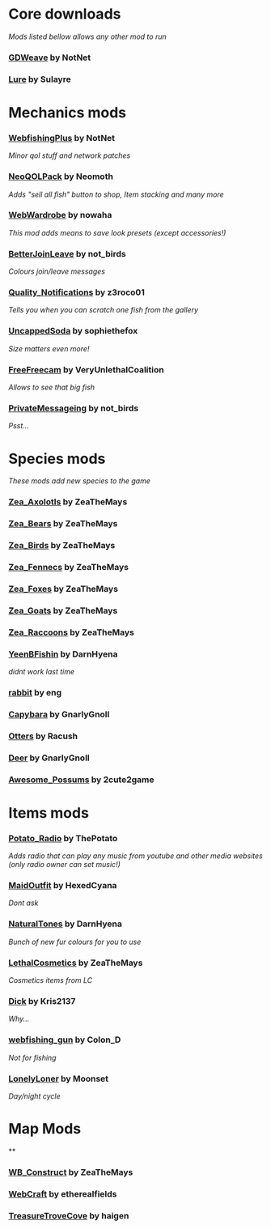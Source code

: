 
# Core downloads
*Mods listed bellow allows any other mod to run*
### [GDWeave](https://thunderstore.io/c/webfishing/p/NotNet/GDWeave/) by NotNet
### [Lure](https://thunderstore.io/c/webfishing/p/Sulayre/Lure/) by Sulayre


# Mechanics mods
### [WebfishingPlus](https://thunderstore.io/c/webfishing/p/NotNet/WebfishingPlus/) by NotNet
*Minor qol stuff and network patches*
### [NeoQOLPack](https://thunderstore.io/c/webfishing/p/Neomoth/NeoQOLPack/) by Neomoth
*Adds "sell all fish" button to shop, Item stacking and many more*
### [WebWardrobe](https://thunderstore.io/c/webfishing/p/nowaha/WebWardrobe/) by nowaha
*This mod adds means to save look presets (except accessories!)*
### [BetterJoinLeave](https://thunderstore.io/c/webfishing/p/not_birds/BetterJoinLeave/) by not_birds
*Colours join/leave messages*
### [Quality_Notifications](https://thunderstore.io/c/webfishing/p/z3roco01/Quality_Notifications/) by z3roco01
*Tells you when you can scratch one fish from the gallery*
### [UncappedSoda](https://thunderstore.io/c/webfishing/p/sophiethefox/UncappedSoda/) by sophiethefox
*Size matters even more!*
### [FreeFreecam](https://thunderstore.io/c/webfishing/p/VeryUnlethalCoalition/FreeFreecam/) by VeryUnlethalCoalition
*Allows to see that big fish*
### [PrivateMessageing](https://thunderstore.io/c/webfishing/p/not_birds/PrivateMessageing/) by not_birds
*Psst...*

# Species mods
*These mods add new species to the game*
### [Zea_Axolotls](https://thunderstore.io/c/webfishing/p/ZeaTheMays/Zea_Axolotls/) by ZeaTheMays
### [Zea_Bears](https://thunderstore.io/c/webfishing/p/ZeaTheMays/Zea_Bears/) by ZeaTheMays
### [Zea_Birds](https://thunderstore.io/c/webfishing/p/ZeaTheMays/Zea_Birds/) by ZeaTheMays
### [Zea_Fennecs](https://thunderstore.io/c/webfishing/p/ZeaTheMays/Zea_Fennecs/) by ZeaTheMays
### [Zea_Foxes](https://thunderstore.io/c/webfishing/p/ZeaTheMays/Zea_Foxes/) by ZeaTheMays
### [Zea_Goats](https://thunderstore.io/c/webfishing/p/ZeaTheMays/Zea_Goats/) by ZeaTheMays
### [Zea_Raccoons](https://thunderstore.io/c/webfishing/p/ZeaTheMays/Zea_Raccoons/) by ZeaTheMays
### [YeenBFishin](https://thunderstore.io/c/webfishing/p/DarnHyena/YeenBFishin/) by DarnHyena
*didnt work last time*
### [rabbit](https://thunderstore.io/c/webfishing/p/eng/rabbit/) by eng
### [Capybara](https://thunderstore.io/c/webfishing/p/GnarlyGnoll/Capybara/) by GnarlyGnoll
### [Otters](https://thunderstore.io/c/webfishing/p/Racush/Otters/) by Racush
### [Deer](https://thunderstore.io/c/webfishing/p/GnarlyGnoll/Deer/) by GnarlyGnoll
### [Awesome_Possums](https://thunderstore.io/c/webfishing/p/2cute2game/Awesome_Possums/) by 2cute2game

# Items mods
### [Potato_Radio](https://thunderstore.io/c/webfishing/p/ThePotato/Potato_Radio/) by ThePotato
*Adds radio that can play any music from youtube and other media websites (only radio owner can set music!)*
### [MaidOutfit](https://thunderstore.io/c/webfishing/p/HexedCyana/MaidOutfit/) by HexedCyana
*Dont ask*
### [NaturalTones](https://thunderstore.io/c/webfishing/p/DarnHyena/NaturalTones/) by DarnHyena
*Bunch of new fur colours for you to use*
### [LethalCosmetics](https://thunderstore.io/c/webfishing/p/ZeaTheMays/LethalCosmetics/) by ZeaTheMays
*Cosmetics items from LC*
### [Dick](https://thunderstore.io/c/webfishing/p/Kris2137/Dick/) by Kris2137
*Why...*
### [webfishing_gun](https://thunderstore.io/c/webfishing/p/Colon_D/webfishing_gun/) by Colon_D
*Not for fishing*
### [LonelyLoner](https://thunderstore.io/c/webfishing/p/Moonset/LonelyLoner/) by Moonset
*Day/night cycle*

# Map Mods
**
### [WB_Construct](https://thunderstore.io/c/webfishing/p/ZeaTheMays/WB_Construct/) by ZeaTheMays
### [WebCraft](https://thunderstore.io/c/webfishing/p/etherealfields/WebCraft/) by etherealfields
### [TreasureTroveCove](https://thunderstore.io/c/webfishing/p/haigen/TreasureTroveCove/) by haigen